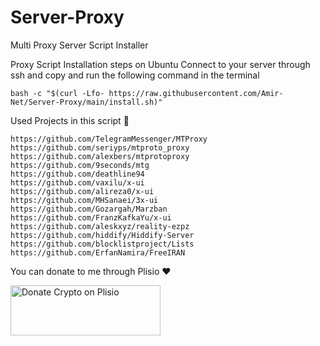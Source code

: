 # Server-Proxy
Multi Proxy Server Script Installer

Proxy Script Installation steps on Ubuntu Connect to your server through ssh and copy and run the following command in the terminal
```
bash -c "$(curl -Lfo- https://raw.githubusercontent.com/Amir-Net/Server-Proxy/main/install.sh)"
```
Used Projects in this script 🙏
```
https://github.com/TelegramMessenger/MTProxy
https://github.com/seriyps/mtproto_proxy
https://github.com/alexbers/mtprotoproxy
https://github.com/9seconds/mtg
https://github.com/deathline94
https://github.com/vaxilu/x-ui
https://github.com/alireza0/x-ui
https://github.com/MHSanaei/3x-ui
https://github.com/Gozargah/Marzban
https://github.com/FranzKafkaYu/x-ui
https://github.com/aleskxyz/reality-ezpz
https://github.com/hiddify/Hiddify-Server
https://github.com/blocklistproject/Lists
https://github.com/ErfanNamira/FreeIRAN
```
You can donate to me through Plisio ❤️

<a href="https://plisio.net/donate/f_9qcQRU" target="_blank"><img src="https://plisio.net/img/donate/donate_light_icons_color.png" alt="Donate Crypto on Plisio" width="240" height="80" /></a>
